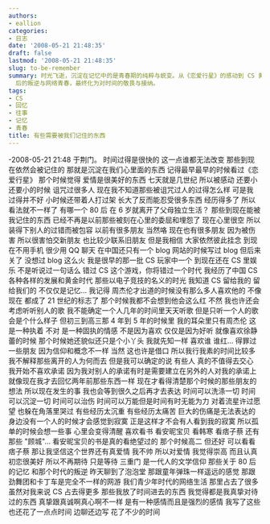 ```yaml
---
authors:
- eallion
categories:
- 日志
date: '2008-05-21 21:48:35'
draft: false
lastmod: '2008-05-21 21:48:35'
slug: to-be-remember
summary: 时光飞逝，沉淀在记忆中的是青春期的纯粹与蜕变。从《恋爱行星》的感动到 CS 黄金时代的狂热，从周杰伦的固执聆听到安昵宝贝的绝望阅读，每一段经历都刻下成长的印记。孤独与清醒相伴，真挚的情感投入让回忆有了重量。80
  后的叛逆与网络青春，最终化为对时间的敬畏与接纳。
tags:
- CS
- 回忆
- 往事
- 记忆
- 青春
title: 有些需要被我们记住的东西
---
```

-2008-05-21 21:48 于荆门。
时间过得是很快的
这一点谁都无法改变
那些到现在依然会被记住的
那就是沉淀在我们心里面的东西
记得最早最早的时候看过《恋爱行星》
那个时候觉得
爱情是很美好的东西
七天就是几世纪
所以被感动
还要小还要小的时候
诅咒过很多人
现在我不知道那些被诅咒过人的过得怎么样
可是我
过得并不好
小时候还带着人打过架
长大了反而能忍受很多东西
经历得多了
所以看法就不一样了
有哪一个 80 后
在 6 岁就离开了父母独立生活？
那些到现在能被我记住的东西
已经不再是以前那些被刻在心里的委屈和埋怨了
现在心里很空
所以装得下别人的过错而被包容
以前有很多朋友
当然咯
现在也有很多朋友
因为被伤害
所以很害怕交新朋友
也比较少联系旧朋友
但是我相信
大家依然彼此挂念
到现在不用手机
很少用 QQ 聊天
在中国还只有一个 blog 网站的时候写过 blog
但后来关了
没想过 blog 这么火
我是很早的那一批 CS 玩家中一个
到现在还在 CS 里娱乐
不是听说过一句话么
错过 CS 这个游戏，你将错过一个时代
我经历了中国 CS 各种各样的发展和黄金时代
那些以电子竞技的名义的时光
我知道
CS 留给我的
留给我们的
不仅仅是记忆...
我记得
周杰伦才出道的时候没有那么多人喜欢他的
不像现在
都成了 21 世纪的标志了
那个时候我都不会想到他会这么红
不然
我也许还会考虑听听别人的歌
我不能确定一个人几年的时间里天天听歌
但是只听一个人的歌
会是个什么样子
但初三到高三那 4 年到 5 年的时候里
我的耳朵里只有周杰伦
这是一种执着
不对
是一种固执的情感
不是因为喜欢
仅仅是因为好听
就像喜欢徐静蕾的时候
那个时候她还貌似还只是个小丫头
我就先知一样
喜欢谁
谁红...
得罪过一些朋友
因为信仰和概念不一样
当然
这也许是借口
所以我行我素的时间比较多
我不解释那些离开的人为何而去
但是我可以确定的说
有些人
真的不值得去交心
我开始不喜欢承诺
因为我对别人的承诺有时是需要建立在另外的人对我的承诺上
就像现在我才去回忆两年前那些东西一样
现在才看得清楚那个时候的那些朋友的想法
所以现在发生的事
我也会等到很久之后再才去表达
时间可以洗涤一切
时间可以沉淀一切
时间可以治伤
时间可以万能但是时间有时无能为力
对着流星许过愿望
也躲在角落里哭过
有些经历太沉重
有些经历太痛苦
巨大的伤痛是无法表达的
身边没有一个人的时候才会感觉到寂寞
正是这样才不会有人看到我的寂寞
所以孤单的时候会想一些事
心里会变得清醒
喜欢看书
看安昵宝贝
看韩寒
看痞子蔡
还有那些 "顾城"...
看安昵宝贝的书是真的看绝望过的
那个时候高二
但还好
可以看看痞子蔡
那让我坚信这个世界还有真爱情
我不帅
所以对爱情
我觉得崇高
而且认真
初恋很美好
所以不再期待
只是等待
三重门
是一代人的文学信仰
那些关于 80 后的记忆
和那个时代的叛逆
昨天聊到了泡泡堂
那跟童年弹珠一样遥远的感觉
那跟劲舞团和卡丁车是完全不一样的网游
我们青少年时代的网络生活
那里占去了很多
虽然对我来说
CS 占去得更多
那些我放了时间进去的东西
我觉得都是我真挚对待过的东西
真挚跟真诚啊真心啊不一样
是有一种感情而且是强烈的感情
我写了这些
也还花了一点点时间
边聊还边写
花了不少的时间